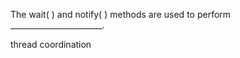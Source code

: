 The wait( ) and notify( ) methods are used to perform _______________________.

thread coordination
